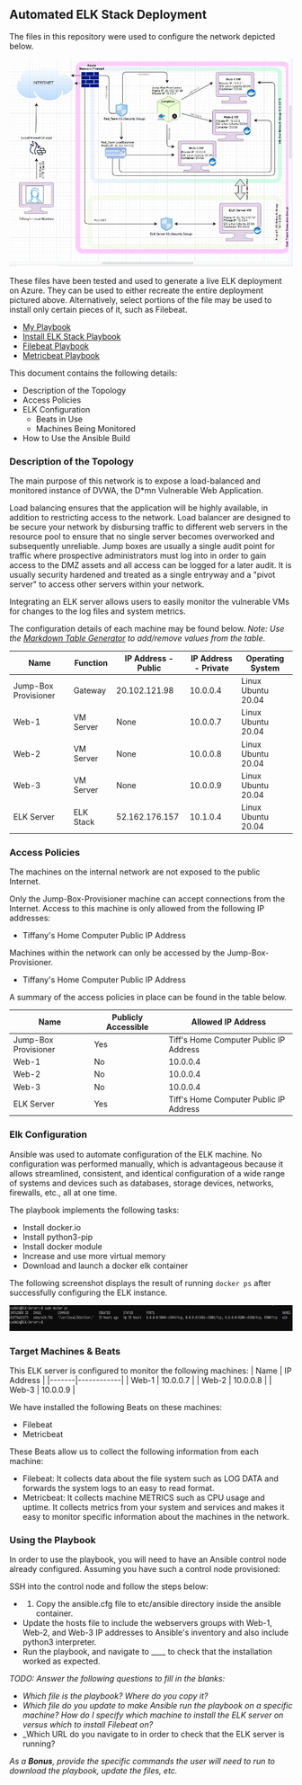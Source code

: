 ## Automated ELK Stack Deployment

The files in this repository were used to configure the network depicted below.

![Network Diagram](Diagrams/diagram.JPG)
 
These files have been tested and used to generate a live ELK deployment on Azure. They can be used to either recreate the entire deployment pictured above. Alternatively, select portions of the file may be used to install only certain pieces of it, such as Filebeat.

  - [My Playbook](Ansible/my_playbook.yml)
  - [Install ELK Stack Playbook](Ansible/Install-ELK.yml)
  - [Filebeat Playbook](Ansible/Filebeat-playbook.yml)
  - [Metricbeat Playbook](Ansible/Metricbeat-playbook.yml)

This document contains the following details:
- Description of the Topology
- Access Policies
- ELK Configuration
  - Beats in Use
  - Machines Being Monitored
- How to Use the Ansible Build


### Description of the Topology

The main purpose of this network is to expose a load-balanced and monitored instance of DVWA, the D*mn Vulnerable Web Application.

Load balancing ensures that the application will be highly available, in addition to restricting access to the network.
Load balancer are designed to be secure your network by disbursing traffic to different web servers in the resource pool to ensure that no single server becomes overworked and subsequently unreliable. Jump boxes are usually a single audit point for traffic where prospective administrators must log into in order to gain access to the DMZ assets and all access can be logged for a later audit. It is usually security hardened and treated as a single entryway and a "pivot server" to access other servers within your network.

Integrating an ELK server allows users to easily monitor the vulnerable VMs for changes to the log files and system metrics.

The configuration details of each machine may be found below.
_Note: Use the [Markdown Table Generator](http://www.tablesgenerator.com/markdown_tables) to add/remove values from the table_.

| Name                 | Function  | IP Address - Public | IP Address - Private | Operating System   |
|----------------------|-----------|---------------------|----------------------|--------------------|
| Jump-Box Provisioner | Gateway   | 20.102.121.98       | 10.0.0.4             | Linux Ubuntu 20.04 |
| Web-1                | VM Server | None                | 10.0.0.7             | Linux Ubuntu 20.04 |
| Web-2                | VM Server | None                | 10.0.0.8             | Linux Ubuntu 20.04 |
| Web-3                | VM Server | None                | 10.0.0.9             | Linux Ubuntu 20.04 |
| ELK Server           | ELK Stack | 52.162.176.157      | 10.1.0.4             | Linux Ubuntu 20.04 |

### Access Policies

The machines on the internal network are not exposed to the public Internet. 

Only the Jump-Box-Provisioner machine can accept connections from the Internet. Access to this machine is only allowed from the following IP addresses:
- Tiffany's Home Computer Public IP Address

Machines within the network can only be accessed by the Jump-Box-Provisioner.
- Tiffany's Home Computer Public IP Address

A summary of the access policies in place can be found in the table below.

| Name                 | Publicly Accessible | Allowed IP Address                     |
|----------------------|---------------------|----------------------------------------|
| Jump-Box Provisioner | Yes                 | Tiff's Home Computer Public IP Address |
| Web-1                | No                  | 10.0.0.4                               |
| Web-2                | No                  | 10.0.0.4                               |
| Web-3                | No                  | 10.0.0.4                               |
| ELK Server           | Yes                 | Tiff's Home Computer Public IP Address |

### Elk Configuration

Ansible was used to automate configuration of the ELK machine. No configuration was performed manually, which is advantageous because it allows streamlined, consistent, and identical  configuration of a wide range of systems and devices such as databases, storage devices, networks, firewalls, etc., all at one time.

The playbook implements the following tasks:
- Install docker.io
- Install python3-pip
- Install docker module
- Increase and use more virtual memory
- Download and launch a docker elk container

The following screenshot displays the result of running `docker ps` after successfully configuring the ELK instance.

![Screeshot](Images/ELK.jpg)

### Target Machines & Beats
This ELK server is configured to monitor the following machines:
| Name  | IP Address |
|-------|------------|
| Web-1 | 10.0.0.7   |
| Web-2 | 10.0.0.8   |
| Web-3 | 10.0.0.9   |

We have installed the following Beats on these machines:
- Filebeat
- Metricbeat

These Beats allow us to collect the following information from each machine:
- Filebeat: It collects data about the file system such as LOG DATA and forwards the system logs to an easy to read format.
- Metricbeat: It collects machine METRICS such as CPU usage and uptime. It collects metrics from your system and services and makes it easy to monitor specific information about the machines in the network.

### Using the Playbook
In order to use the playbook, you will need to have an Ansible control node already configured. Assuming you have such a control node provisioned: 

SSH into the control node and follow the steps below:
- 1. Copy the ansible.cfg file to etc/ansible directory inside the ansible container.
- Update the hosts file to include the webservers groups with Web-1, Web-2, and Web-3 IP addresses to Ansible's inventory and also include python3 interpreter.
- Run the playbook, and navigate to ____ to check that the installation worked as expected.

_TODO: Answer the following questions to fill in the blanks:_
- _Which file is the playbook? Where do you copy it?_
- _Which file do you update to make Ansible run the playbook on a specific machine? How do I specify which machine to install the ELK server on versus which to install Filebeat on?_
- _Which URL do you navigate to in order to check that the ELK server is running?

_As a **Bonus**, provide the specific commands the user will need to run to download the playbook, update the files, etc._
